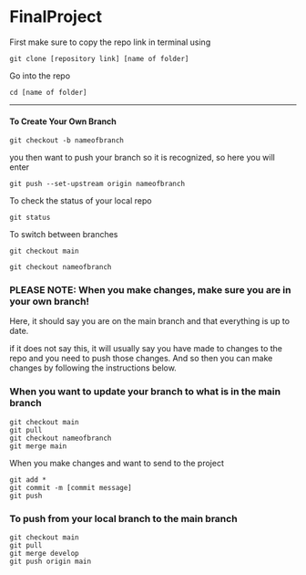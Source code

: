 # FinalProject

First make sure to copy the repo link in terminal using 

```
git clone [repository link] [name of folder]
``` 

Go into the repo 

```
cd [name of folder]
```

----------------------------------------------------------

#### To Create Your Own Branch 
```
git checkout -b nameofbranch
```

you then want to push your branch so it is recognized, so here you will enter 

```
git push --set-upstream origin nameofbranch
```

To check the status of your local repo

``` 
git status 
```

To switch between branches 

```
git checkout main

git checkout nameofbranch
```

### PLEASE NOTE: When you make changes, make sure you are in your own branch! 

Here, it should say you are on the main branch and that everything is up to date. 

if it does not say this, it will usually say you have made to changes to the repo and you need to push those changes. And so then you can make changes by following the instructions below. 


### When you want to update your branch to what is in the main branch

```
git checkout main 
git pull 
git checkout nameofbranch
git merge main 
```

When you make changes and want to send to the project

```
git add *
git commit -m [commit message]
git push 
```

### To push from your local branch to the main branch 

```
git checkout main
git pull 
git merge develop 
git push origin main
```
